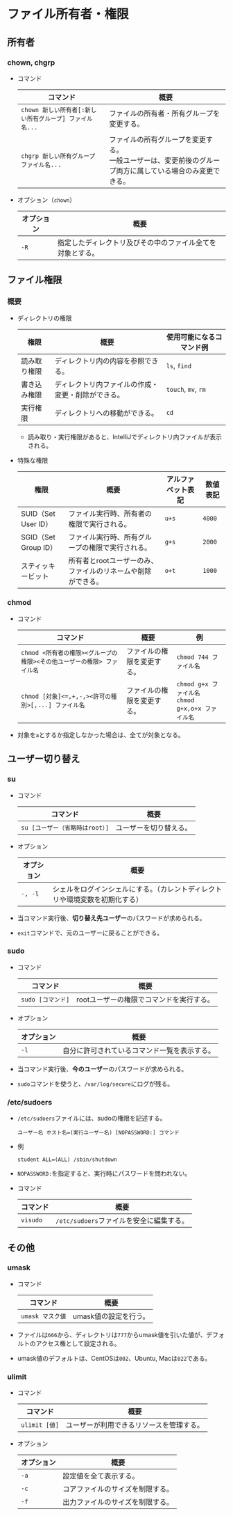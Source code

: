 # ファイル所有者・権限

## 所有者

### chown, chgrp

- コマンド

  |コマンド|概要|
  |---|---|
  |`chown 新しい所有者[:新しい所有グループ] ファイル名...`|ファイルの所有者・所有グループを変更する。|
  |`chgrp 新しい所有グループ ファイル名...`|ファイルの所有グループを変更する。<br />一般ユーザーは、変更前後のグループ両方に属している場合のみ変更できる。|

- オプション（`chown`）

  |オプション|概要|
  |---|---|
  |`-R`|指定したディレクトリ及びその中のファイル全てを対象とする。|

## ファイル権限

### 概要

- ディレクトリの権限

  | 権限         | 概要                                               | 使用可能になるコマンド例 |
  | ------------ | -------------------------------------------------- | ------------------------ |
  | 読み取り権限 | ディレクトリ内の内容を参照できる。                 | `ls`, `find`             |
  | 書き込み権限 | ディレクトリ内ファイルの作成・変更・削除ができる。 | `touch`, `mv`, `rm`      |
  | 実行権限     | ディレクトリへの移動ができる。                     | `cd`                     |

  - 読み取り・実行権限があると、IntelliJでディレクトリ内ファイルが表示される。

- 特殊な権限

  | 権限                 | 概要                                                         | アルファベット表記 | 数値表記 |
  | -------------------- | ------------------------------------------------------------ | ------------------ | -------- |
  | SUID（Set User ID）  | ファイル実行時、所有者の権限で実行される。                   | `u+s`              | `4000`   |
  | SGID（Set Group ID） | ファイル実行時、所有グループの権限で実行される。             | `g+s`              | `2000`   |
  | スティッキービット   | 所有者とrootユーザーのみ、ファイルのリネームや削除ができる。 | `o+t`              | `1000`   |

### chmod

- コマンド

  |コマンド|概要|例|
  |---|---|---|
  |`chmod <所有者の権限><グループの権限><その他ユーザーの権限> ファイル名`|ファイルの権限を変更する。|`chmod 744 ファイル名`|
  |`chmod [対象]<=,+,-,><許可の種別>[,...] ファイル名`|ファイルの権限を変更する。|`chmod g+x ファイル名`<br />`chmod g+x,o+x ファイル名`|

- 対象を`a`とするか指定しなかった場合は、全てが対象となる。

## ユーザー切り替え

### su

- コマンド

  |コマンド|概要|
  |---|---|
  |`su [ユーザー（省略時はroot）]`|ユーザーを切り替える。|

- オプション

  |オプション|概要|
  |---|---|
  |`-, -l`|シェルをログインシェルにする。（カレントディレクトリや環境変数を初期化する）|

- 当コマンド実行後、**切り替え先ユーザー**のパスワードが求められる。

- `exit`コマンドで、元のユーザーに戻ることができる。

### sudo

- コマンド

  |コマンド|概要|
  |---|---|
  |`sudo [コマンド]`|rootユーザーの権限でコマンドを実行する。|

- オプション

  |オプション|概要|
  |---|---|
  |`-l`|自分に許可されているコマンド一覧を表示する。|

- 当コマンド実行後、**今のユーザー**のパスワードが求められる。

- `sudo`コマンドを使うと、`/var/log/secure`にログが残る。

### /etc/sudoers

- `/etc/sudoers`ファイルには、sudoの権限を記述する。

  ```text
  ユーザー名 ホスト名=(実行ユーザー名) [NOPASSWORD:] コマンド
  ```

- 例

  ```text
  student ALL=(ALL) /sbin/shutdown
  ```

- `NOPASSWORD:`を指定すると、実行時にパスワードを問われない。

- コマンド

  |コマンド|概要|
  |---|---|
  |`visudo`|`/etc/sudoers`ファイルを安全に編集する。|

## その他

### umask

- コマンド

  |コマンド|概要|
  |---|---|
  |`umask マスク値`|umask値の設定を行う。|

- ファイルは`666`から、ディレクトリは`777`からumask値を引いた値が、デフォルトのアクセス権として設定される。
- umask値のデフォルトは、CentOSは`002`、Ubuntu, Macは`022`である。

### ulimit

- コマンド

  |コマンド|概要|
  |---|---|
  |`ulimit [値]`|ユーザーが利用できるリソースを管理する。|

- オプション

  | オプション | 概要                             |
  | ---------- | -------------------------------- |
  | `-a`       | 設定値を全て表示する。           |
  | `-c`       | コアファイルのサイズを制限する。 |
  | `-f`       | 出力ファイルのサイズを制限する。 |
